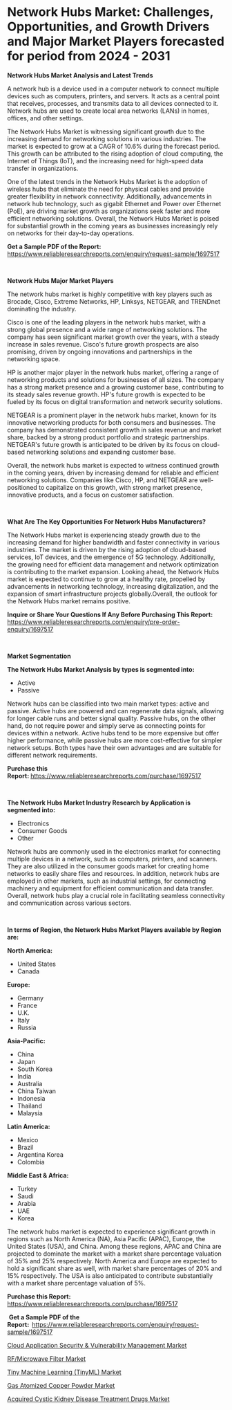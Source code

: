 <p><h1>Network Hubs Market: Challenges, Opportunities, and Growth Drivers and Major Market Players forecasted for period from 2024 - 2031</h1></p><p><strong>Network Hubs Market Analysis and Latest Trends</strong></p>
<p><p>A network hub is a device used in a computer network to connect multiple devices such as computers, printers, and servers. It acts as a central point that receives, processes, and transmits data to all devices connected to it. Network hubs are used to create local area networks (LANs) in homes, offices, and other settings.</p><p>The Network Hubs Market is witnessing significant growth due to the increasing demand for networking solutions in various industries. The market is expected to grow at a CAGR of 10.6% during the forecast period. This growth can be attributed to the rising adoption of cloud computing, the Internet of Things (IoT), and the increasing need for high-speed data transfer in organizations.</p><p>One of the latest trends in the Network Hubs Market is the adoption of wireless hubs that eliminate the need for physical cables and provide greater flexibility in network connectivity. Additionally, advancements in network hub technology, such as gigabit Ethernet and Power over Ethernet (PoE), are driving market growth as organizations seek faster and more efficient networking solutions. Overall, the Network Hubs Market is poised for substantial growth in the coming years as businesses increasingly rely on networks for their day-to-day operations.</p></p>
<p><strong>Get a Sample PDF of the Report:&nbsp;</strong> <a href="https://www.reliableresearchreports.com/enquiry/request-sample/1697517">https://www.reliableresearchreports.com/enquiry/request-sample/1697517</a></p>
<p>&nbsp;</p>
<p><strong>Network Hubs Major Market Players</strong></p>
<p><p>The network hubs market is highly competitive with key players such as Brocade, Cisco, Extreme Networks, HP, Linksys, NETGEAR, and TRENDnet dominating the industry. </p><p>Cisco is one of the leading players in the network hubs market, with a strong global presence and a wide range of networking solutions. The company has seen significant market growth over the years, with a steady increase in sales revenue. Cisco's future growth prospects are also promising, driven by ongoing innovations and partnerships in the networking space.</p><p>HP is another major player in the network hubs market, offering a range of networking products and solutions for businesses of all sizes. The company has a strong market presence and a growing customer base, contributing to its steady sales revenue growth. HP's future growth is expected to be fueled by its focus on digital transformation and network security solutions.</p><p>NETGEAR is a prominent player in the network hubs market, known for its innovative networking products for both consumers and businesses. The company has demonstrated consistent growth in sales revenue and market share, backed by a strong product portfolio and strategic partnerships. NETGEAR's future growth is anticipated to be driven by its focus on cloud-based networking solutions and expanding customer base.</p><p>Overall, the network hubs market is expected to witness continued growth in the coming years, driven by increasing demand for reliable and efficient networking solutions. Companies like Cisco, HP, and NETGEAR are well-positioned to capitalize on this growth, with strong market presence, innovative products, and a focus on customer satisfaction.</p></p>
<p>&nbsp;</p>
<p><strong>What Are The Key Opportunities For Network Hubs Manufacturers?</strong></p>
<p><p>The Network Hubs market is experiencing steady growth due to the increasing demand for higher bandwidth and faster connectivity in various industries. The market is driven by the rising adoption of cloud-based services, IoT devices, and the emergence of 5G technology. Additionally, the growing need for efficient data management and network optimization is contributing to the market expansion. Looking ahead, the Network Hubs market is expected to continue to grow at a healthy rate, propelled by advancements in networking technology, increasing digitalization, and the expansion of smart infrastructure projects globally.Overall, the outlook for the Network Hubs market remains positive.</p></p>
<p><strong>Inquire or Share Your Questions If Any Before Purchasing This Report:</strong> <a href="https://www.reliableresearchreports.com/enquiry/pre-order-enquiry/1697517">https://www.reliableresearchreports.com/enquiry/pre-order-enquiry/1697517</a></p>
<p>&nbsp;</p>
<p><strong>Market Segmentation</strong></p>
<p><strong>The Network Hubs Market Analysis by types is segmented into:</strong></p>
<p><ul><li>Active</li><li>Passive</li></ul></p>
<p><p>Network hubs can be classified into two main market types: active and passive. Active hubs are powered and can regenerate data signals, allowing for longer cable runs and better signal quality. Passive hubs, on the other hand, do not require power and simply serve as connecting points for devices within a network. Active hubs tend to be more expensive but offer higher performance, while passive hubs are more cost-effective for simpler network setups. Both types have their own advantages and are suitable for different network requirements.</p></p>
<p><strong>Purchase this Report:&nbsp;</strong><a href="https://www.reliableresearchreports.com/purchase/1697517">https://www.reliableresearchreports.com/purchase/1697517</a></p>
<p>&nbsp;</p>
<p><strong>The Network Hubs Market Industry Research by Application is segmented into:</strong></p>
<p><ul><li>Electronics</li><li>Consumer Goods</li><li>Other</li></ul></p>
<p><p>Network hubs are commonly used in the electronics market for connecting multiple devices in a network, such as computers, printers, and scanners. They are also utilized in the consumer goods market for creating home networks to easily share files and resources. In addition, network hubs are employed in other markets, such as industrial settings, for connecting machinery and equipment for efficient communication and data transfer. Overall, network hubs play a crucial role in facilitating seamless connectivity and communication across various sectors.</p></p>
<p>&nbsp;</p>
<p><strong>In terms of Region, the Network Hubs Market Players available by Region are:</strong></p>
<p>
    <p> <strong> North America: </strong>
        <ul>
            <li>United States</li>
            <li>Canada</li>
        </ul>
        </p> 
    <p> <strong> Europe: </strong>
        <ul>
            <li>Germany</li>
            <li>France</li>
            <li>U.K.</li>
            <li>Italy</li>
            <li>Russia</li>
        </ul>
        </p> 
    <p> <strong> Asia-Pacific: </strong>
        <ul>
            <li>China</li>
            <li>Japan</li>
            <li>South Korea</li>
            <li>India</li>
            <li>Australia</li>
            <li>China Taiwan</li>
            <li>Indonesia</li>
            <li>Thailand</li>
            <li>Malaysia</li>
        </ul>
        </p> 
    <p> <strong> Latin America: </strong>
        <ul>
            <li>Mexico</li>
            <li>Brazil</li>
            <li>Argentina Korea</li>
            <li>Colombia</li>
        </ul>
        </p> 
    <p> <strong> Middle East & Africa: </strong>
        <ul>
            <li>Turkey</li>
            <li>Saudi</li>
            <li>Arabia</li>
            <li>UAE</li>
            <li>Korea</li>
        </ul>
    </p>
    </p>
<p><p>The network hubs market is expected to experience significant growth in regions such as North America (NA), Asia Pacific (APAC), Europe, the United States (USA), and China. Among these regions, APAC and China are projected to dominate the market with a market share percentage valuation of 35% and 25% respectively. North America and Europe are expected to hold a significant share as well, with market share percentages of 20% and 15% respectively. The USA is also anticipated to contribute substantially with a market share percentage valuation of 5%.</p></p>
<p><strong>Purchase this Report: </strong><a href="https://www.reliableresearchreports.com/purchase/1697517">https://www.reliableresearchreports.com/purchase/1697517</a></p>
<p>&nbsp;<strong>Get a Sample PDF of the Report:&nbsp;&nbsp;</strong><a href="https://www.reliableresearchreports.com/enquiry/request-sample/1697517">https://www.reliableresearchreports.com/enquiry/request-sample/1697517</a></p>
<p><strong></strong></p>
<p><p><a href="https://github.com/indrystar/Market-Research-Report-List-2/blob/main/cloud-application-security-vulnerability-management-market.md">Cloud Application Security & Vulnerability Management Market</a></p><p><a href="https://github.com/AKSHATREPORTPRIME/Market-Research-Report-List-3/blob/main/rfmicrowave-filter-market.md">RF/Microwave Filter Market</a></p><p><a href="https://issuu.com/reportprime-2/docs/tiny-machine-learning-tinyml-market-size-2030.pptx">Tiny Machine Learning (TinyML) Market</a></p><p><a href="https://issuu.com/reportprime-2/docs/gas-atomized-copper-powder-market-size-2030.pptx">Gas Atomized Copper Powder Market</a></p><p><a href="https://medium.com/@christopherbennett19/acquired-cystic-kidney-disease-treatment-drugs-market-analysis-its-cagr-market-segmentation-and-d4d15169efe0">Acquired Cystic Kidney Disease Treatment Drugs Market</a></p></p>